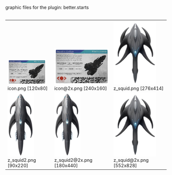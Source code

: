 graphic files for the plugin: better.starts<br>
<br>
<table>
	<tr valign="bottom">
		<td><a href="https://github.com/zuckung/endless-sky-plugins/blob/main/myplugins/better.starts/icon.png"><img src="https://raw.githubusercontent.com/zuckung/endless-sky-plugins/refs/heads/main/myplugins/better.starts/icon.png" width="120" height="80"></a><br>
		icon.png [120x80]</td>
		<td><a href="https://github.com/zuckung/endless-sky-plugins/blob/main/myplugins/better.starts/icon@2x.png"><img src="https://raw.githubusercontent.com/zuckung/endless-sky-plugins/refs/heads/main/myplugins/better.starts/icon@2x.png" width="200"></a><br>
		icon@2x.png [240x160]</td>
		<td><a href="https://github.com/zuckung/endless-sky-plugins/blob/main/myplugins/better.starts/images/ship/z_squid.png"><img src="https://raw.githubusercontent.com/zuckung/endless-sky-plugins/refs/heads/main/myplugins/better.starts/images/ship/z_squid.png" height="200"></a><br>
		z_squid.png [276x414]</td>
	</tr>
	<tr valign="bottom">
		<td><a href="https://github.com/zuckung/endless-sky-plugins/blob/main/myplugins/better.starts/images/ship/z_squid2.png"><img src="https://raw.githubusercontent.com/zuckung/endless-sky-plugins/refs/heads/main/myplugins/better.starts/images/ship/z_squid2.png" height="200"></a><br>
		z_squid2.png [90x220]</td>
		<td><a href="https://github.com/zuckung/endless-sky-plugins/blob/main/myplugins/better.starts/images/ship/z_squid2@2x.png"><img src="https://raw.githubusercontent.com/zuckung/endless-sky-plugins/refs/heads/main/myplugins/better.starts/images/ship/z_squid2@2x.png" height="200"></a><br>
		z_squid2@2x.png [180x440]</td>
		<td><a href="https://github.com/zuckung/endless-sky-plugins/blob/main/myplugins/better.starts/images/ship/z_squid@2x.png"><img src="https://raw.githubusercontent.com/zuckung/endless-sky-plugins/refs/heads/main/myplugins/better.starts/images/ship/z_squid@2x.png" height="200"></a><br>
		z_squid@2x.png [552x828]</td>
	</tr>
</table>
